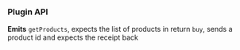 ### Plugin API

**Emits**
`getProducts`, expects the list of products in return
`buy`, sends a product id and expects the receipt back
